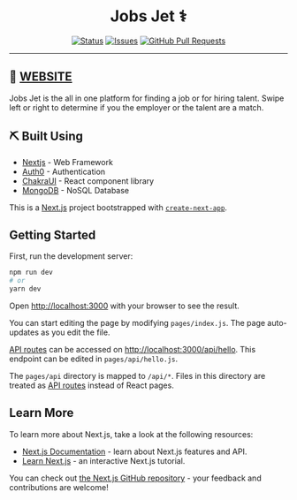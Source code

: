 <h1 align="center">Jobs Jet ⚕️</h1>

<div align="center">

[![Status](https://img.shields.io/badge/status-active-success.svg)]()
[![Issues](https://img.shields.io/github/issues/anthony-magana/JobsJet)](https://github.com/anthony-magana/jobsjet/issues)
[![GitHub Pull Requests](https://img.shields.io/github/issues-pr/anthony-magana/JobsJet.svg)](https://github.com/anthony-magana/JobsJet/pulls)

</div>

---
## 🏁 [WEBSITE](https://jobs-jet.vercel.app)
Jobs Jet is the all in one platform for finding a job or for hiring talent. Swipe left or right to determine if you the employer or the talent are a match.

## ⛏️ Built Using

- [Nextjs](https://nextjs.org) - Web Framework
- [Auth0](https://auth0.com) - Authentication
- [ChakraUI](https://chakra-ui.com) - React component library
- [MongoDB](https://www.mongodb.com) - NoSQL Database

This is a [Next.js](https://nextjs.org/) project bootstrapped with [`create-next-app`](https://github.com/vercel/next.js/tree/canary/packages/create-next-app).

## Getting Started

First, run the development server:

```bash
npm run dev
# or
yarn dev
```

Open [http://localhost:3000](http://localhost:3000) with your browser to see the result.

You can start editing the page by modifying `pages/index.js`. The page auto-updates as you edit the file.

[API routes](https://nextjs.org/docs/api-routes/introduction) can be accessed on [http://localhost:3000/api/hello](http://localhost:3000/api/hello). This endpoint can be edited in `pages/api/hello.js`.

The `pages/api` directory is mapped to `/api/*`. Files in this directory are treated as [API routes](https://nextjs.org/docs/api-routes/introduction) instead of React pages.

## Learn More

To learn more about Next.js, take a look at the following resources:

- [Next.js Documentation](https://nextjs.org/docs) - learn about Next.js features and API.
- [Learn Next.js](https://nextjs.org/learn) - an interactive Next.js tutorial.

You can check out [the Next.js GitHub repository](https://github.com/vercel/next.js/) - your feedback and contributions are welcome!
